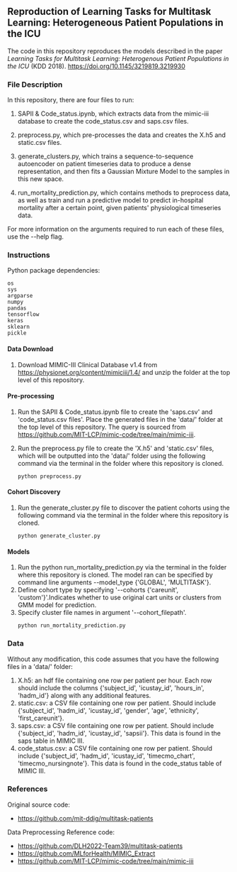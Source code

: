 ## Reproduction of Learning Tasks for Multitask Learning: Heterogeneous Patient Populations in the ICU

The code in this repository reproduces the models described in the paper *Learning Tasks for Multitask Learning: Heterogenous Patient Populations in the ICU* (KDD 2018). https://doi.org/10.1145/3219819.3219930

### File Description

In this repository, there are four files to run: 

1. SAPII & Code_status.ipynb, which extracts data from the mimic-iii database to create the code_status.csv and saps.csv files.

2. preprocess.py, which pre-processes the data and creates the X.h5 and static.csv files. 

3. generate_clusters.py, which trains a sequence-to-sequence autoencoder on patient timeseries data to produce a dense representation, and then fits a Gaussian Mixture Model to the samples in this new space. 

4. run_mortality_prediction.py, which contains methods to preprocess data, as well as train and run a predictive model to predict in-hospital mortality after a certain point, given patients' physiological timeseries data. 

For more information on the arguments required to run each of these files, use the --help flag. 

### Instructions

Python package dependencies:
```
os
sys
argparse
numpy
pandas
tensorflow
keras
sklearn
pickle
```

#### Data Download

1. Download MIMIC-III Clinical Database v1.4 from https://physionet.org/content/mimiciii/1.4/ and unzip the folder at the top level of this repository.

#### Pre-processing

1. Run the SAPII & Code_status.ipynb file to create the 'saps.csv' and 'code_status.csv files'. Place the generated files in the 'data/' folder at the top level of this repository. The query is sourced from https://github.com/MIT-LCP/mimic-code/tree/main/mimic-iii. 

2. Run the preprocess.py file to create the 'X.h5' and 'static.csv' files, which will be outputted into the 'data/' folder using the following command via the terminal in the folder where this repository is cloned. 

    ```
    python preprocess.py
    ```

#### Cohort Discovery
1. Run the generate_cluster.py file to discover the patient cohorts using the following command via the terminal in the folder where this repository is cloned.

     ```
    python generate_cluster.py
    ```

#### Models
1. Run the python run_mortality_prediction.py via the terminal in the folder where this repository is cloned. The model ran can be specified by command line arguments --model_type {'GLOBAL', 'MULTITASK'}.
2. Define cohort type by specifying '--cohorts {'careunit', 'custom'}'.Indicates whether to use original cart units or clusters from GMM model for prediction.
3. Specify cluster file names in argument '--cohort_filepath'.
    ```
    python run_mortality_prediction.py
    ```
 

### Data

Without any modification, this code assumes that you have the following files in a 'data/' folder: 
1. X.h5: an hdf file containing one row per patient per hour. Each row should include the columns {'subject_id', 'icustay_id', 'hours_in', 'hadm_id'} along with any additional features.
2. static.csv: a CSV file containing one row per patient. Should include {'subject_id', 'hadm_id', 'icustay_id', 'gender', 'age', 'ethnicity', 'first_careunit'}.
3. saps.csv: a CSV file containing one row per patient. Should include {'subject_id', 'hadm_id', 'icustay_id', 'sapsii'}. This data is found in the saps table in MIMIC III.
4. code_status.csv: a CSV file containing one row per patient. Should include {'subject_id', 'hadm_id', 'icustay_id', 'timecmo_chart', 'timecmo_nursingnote'}. This data is found in the code_status table of MIMIC III.

### References

Original source code:
- https://github.com/mit-ddig/multitask-patients

Data Preprocessing Reference code: 
- https://github.com/DLH2022-Team39/multitask-patients
- https://github.com/MLforHealth/MIMIC_Extract
- https://github.com/MIT-LCP/mimic-code/tree/main/mimic-iii
